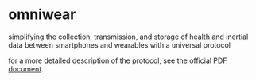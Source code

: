 # omniwear

simplifying the collection, transmission, and storage of health and inertial data between smartphones and wearables with a universal protocol

for a more detailed description of the protocol, see the official [PDF document](docs/protocol/protocol.pdf).
